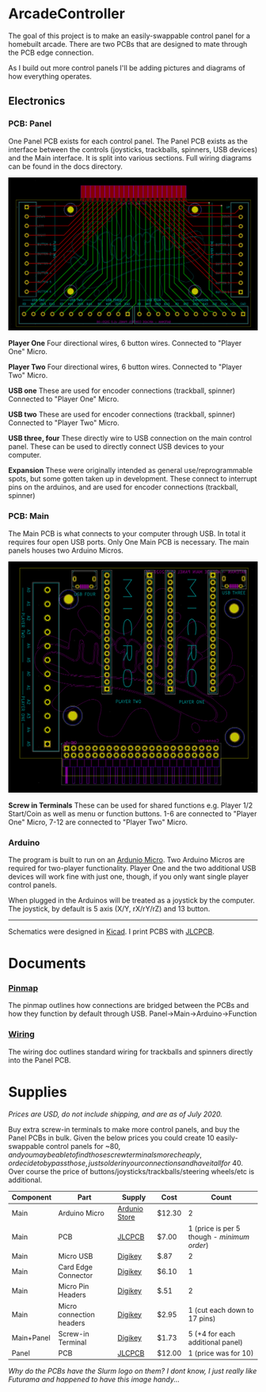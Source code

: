 # ArcadeController
The goal of this project is to make an easily-swappable control panel for a homebuilt arcade. There are two PCBs that are designed to mate through the PCB edge connection. 

As I build out more control panels I'll be adding pictures and diagrams of how everything operates.

## Electronics
### PCB: Panel
One Panel PCB exists for each control panel. The Panel PCB exists as the interface between the controls (joysticks, trackballs, spinners, USB devices) and the Main interface. It is split into various sections. Full wiring diagrams can be found in the docs directory.

![](assets/ArcadeController-PCB.png?raw=true)

**Player One** Four directional wires, 6 button wires. Connected to "Player One" Micro.

**Player Two** Four directional wires, 6 button wires. Connected to "Player Two" Micro.

**USB one** These are used for encoder connections (trackball, spinner) Connected to "Player One" Micro.

**USB two** These are used for encoder connections (trackball, spinner) Connected to "Player Two" Micro.

**USB three, four** These directly wire to USB connection on the main control panel. These can be used to directly connect USB devices to your computer.

**Expansion** These were originally intended as general use/reprogrammable spots, but some gotten taken up in development. These connect to interrupt pins on the arduinos, and are used for encoder connections (trackball, spinner)

### PCB: Main

The Main PCB is what connects to your computer through USB. In total it requires four open USB ports. Only One Main PCB is necessary. The main panels houses two Arduino Micros.

![](assets/ArcadeMain-PCB.png?raw=true)

**Screw in Terminals** These can be used for shared functions e.g. Player 1/2 Start/Coin as well as menu or function buttons. 1-6 are connected to "Player One" Micro, 7-12 are connected to "Player Two" Micro.

### Arduino

The program is built to run on an [Ardunio Micro](https://store.arduino.cc/usa/arduino-micro). Two Arduino Micros are required for two-player functionality. Player One and the two additional USB devices will work fine with just one, though, if you only want single player control panels.

When plugged in the Arduinos will be treated as a joystick by the computer. The joystick, by default is 5 axis (X/Y, rX/rY/rZ) and 13 button.

---

Schematics were designed in [Kicad](https://kicad-pcb.org/). I print PCBS with [JLCPCB](jlcpcb.com/).

# Documents
### [Pinmap](docs/pinmap.md)
The pinmap outlines how connections are bridged between the PCBs and how they function by default through USB. Panel->Main->Arduino->Function

### [Wiring](docs/wiring.md)
The wiring doc outlines standard wiring for trackballs and spinners directly into the Panel PCB.

# Supplies
_Prices are USD, do not include shipping, and are as of July 2020._

Buy extra screw-in terminals to make more control panels, and buy the Panel PCBs in bulk. Given the below prices you could create 10 easily-swappable control panels for ~$80, and you may be able to find those screw terminals more cheaply, or decide to bypass those, just solder in your connections and have it all for ~$40. Over course the price of buttons/joysticks/trackballs/steering wheels/etc is additional.

| Component | Part | Supply | Cost | Count |
|----------|----------|----------|----------|----------|
| Main | Arduino Micro | [Ardunio Store](https://store.arduino.cc/usa/arduino-micro-without-headers) | $12.30 | 2 |
| Main | PCB | [JLCPCB](jlcpcb.com/) | $7.00 | 1 (price is per 5 though - _minimum order_) |
| Main | Micro USB | [Digikey](https://www.digikey.com/product-detail/en/molex/0475890001/WM17143CT-ND/1832255) | $.87 | 2 |
| Main | Card Edge Connector | [Digikey](https://www.digikey.com/product-detail/en/hirose-electric-co-ltd/CR22A-44D-2.54DSA(70)/H122591-ND/5148616) | $6.10 | 1 |
| Main | Micro Pin Headers | [Digikey](https://www.digikey.com/product-detail/en/sullins-connector-solutions/PREC040SAAN-RC/S1012EC-40-ND/2774814) | $.51 | 2 |
| Main | Micro connection headers | [Digikey](https://www.digikey.com/product-detail/en/adafruit-industries-llc/598/1528-2537-ND/8299908) | $2.95 | 1 (cut each down to 17 pins) |
| Main+Panel | Screw-in Terminal | [Digikey](hhttps://www.digikey.com/products/en?keywords=TB001-500-12BE%20) | $1.73 | 5 (+4 for each additional panel) |
| Panel | PCB | [JLCPCB](jlcpcb.com/) | $12.00 | 1 (price was for 10) |

_Why do the PCBs have the Slurm logo on them? I dont know, I just really like Futurama and happened to have this image handy..._